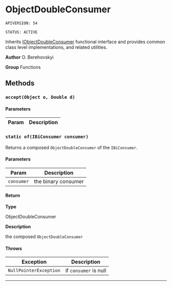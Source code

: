 # ObjectDoubleConsumer

`APIVERSION: 54`

`STATUS: ACTIVE`

Inherits [IObjectDoubleConsumer](/docs/Functional-Interfaces/IObjectDoubleConsumer.md) functional interface and provides common class level implementations, and related utilities.


**Author** O. Berehovskyi


**Group** Functions

## Methods
### `accept(Object o, Double d)`
#### Parameters
|Param|Description|
|---|---|

### `static of(IBiConsumer consumer)`

Returns a composed `ObjectDoubleConsumer` of the `IBiConsumer`.

#### Parameters
|Param|Description|
|---|---|
|`consumer`|the binary consumer|

#### Return

**Type**

ObjectDoubleConsumer

**Description**

the composed `ObjectDoubleConsumer`

#### Throws
|Exception|Description|
|---|---|
|`NullPointerException`|if `consumer` is null|

---
